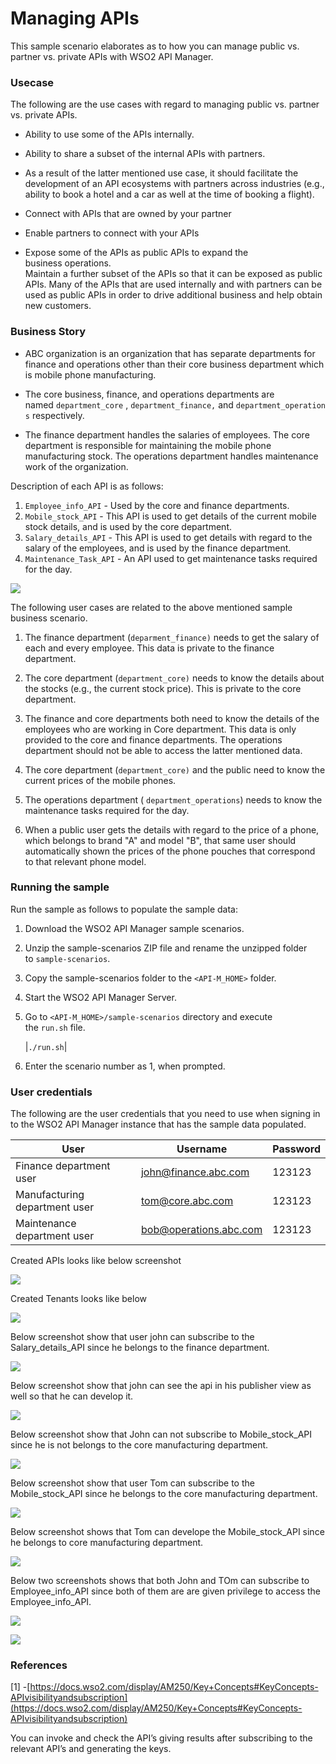 # Managing APIs

This sample scenario elaborates as to how you can manage public vs. partner vs. private APIs with WSO2 API Manager.

### Usecase

The following are the use cases with regard to managing public vs. partner vs. private APIs.

-   Ability to use some of the APIs internally.

-   Ability to share a subset of the internal APIs with partners.

-   As a result of the latter mentioned use case, it should facilitate the development of an API ecosystems with partners across industries (e.g., ability to book a hotel and a car as well at the time of booking a flight).

-   Connect with APIs that are owned by your partner

-   Enable partners to connect with your APIs

-   Expose some of the APIs as public APIs to expand the business operations.\
    Maintain a further subset of the APIs so that it can be exposed as public APIs. Many of the APIs that are used internally and with partners can be used as public APIs in order to drive additional business and help obtain new customers.

### Business Story

-   ABC organization is an organization that has separate departments for finance and operations other than their core business department which is mobile phone manufacturing.

-   The core business, finance, and operations departments are named `department_core` , `department_finance,` and `department_operations` respectively.

-   The finance department handles the salaries of employees. The core department is responsible for maintaining the mobile phone manufacturing stock. The operations department handles maintenance work of the organization.

Description of each API is as follows:

1.  `Employee_info_API` - Used by the core and finance departments.
2.  `Mobile_stock_API` - This API is used to get details of the current mobile stock details, and is used by the core department.
3.  `Salary_details_API` - This API is used to get details with regard to the salary of the employees, and is used by the finance department.
4.  `Maintenance_Task_API` - An API used to get maintenance tasks required for the day.

![](images/image_0.png)

The following user cases are related to the above mentioned sample business scenario.

1.  The finance department (`deparment_finance)` needs to get the salary of each and every employee. This data is private to the finance department.

2.  The core department (`department_core)` needs to know the details about the stocks (e.g., the current stock price). This is private to the core department.

3.  The finance and core departments both need to know the details of the employees who are working in Core department. This data is only provided to the core and finance departments. The operations department should not be able to access the latter mentioned data.

4.  The core department (`department_core)` and the public need to know the current prices of the mobile phones.

5.  The operations department ( `department_operations`) needs to know the maintenance tasks required for the day.

6.  When a public user gets the details with regard to the price of a phone, which belongs to brand "A" and model "B", that same user should automatically shown the prices of the phone pouches that correspond to that relevant phone model. 

### Running the sample

Run the sample as follows to populate the sample data:

1.  Download the WSO2 API Manager sample scenarios.

2.  Unzip the sample-scenarios ZIP file and rename the unzipped folder to `sample-scenarios`.
3.  Copy the sample-scenarios folder to the `<API-M_HOME>` folder.
4.  Start the WSO2 API Manager Server.

5.  Go to `<API-M_HOME>/sample-scenarios` directory and execute the `run.sh` file. 

    |`./run.sh`|

6.  Enter the scenario number as 1, when prompted.

### User credentials

The following are the user credentials that you need to use when signing in to the WSO2 API Manager instance that has the sample data populated.

|User|Username|Password|
| --- | --- | --- |
|Finance department user| john@finance.abc.com | 123123 |
| Manufacturing department user | tom@core.abc.com | 123123 |
| Maintenance department user | bob@operations.abc.com | 123123 |

Created APIs looks like below screenshot

![](images/image_1.png)

Created Tenants looks like below

![](images/image_2.png)

Below screenshot show that user john can subscribe to the Salary_details_API since he belongs to the finance department.

![](images/image_3.png)

Below screenshot show that john can see the api in his publisher view as well so that he can develop it.

![](images/image_4.png)

Below screenshot show that John can not subscribe to Mobile_stock_API since he is not belongs to the core manufacturing department.

![](images/image_5.png)

Below screenshot show that user Tom can subscribe to the Mobile_stock_API since he belongs to the core manufacturing department.

![](images/image_6.png)

Below screenshot shows that Tom can develope the  Mobile_stock_API since he belongs to core manufacturing department.

![](images/image_7.png)

Below two screenshots shows that both John and TOm can subscribe to Employee_info_API since both of them are are given privilege to access the Employee_info_API.

![](images/image_8.png)

![](images/image_9.png)

### References

[1] -[https://docs.wso2.com/display/AM250/Key+Concepts#KeyConcepts-APIvisibilityandsubscription](https://docs.wso2.com/display/AM250/Key+Concepts#KeyConcepts-APIvisibilityandsubscription)

You can invoke and check the API’s giving results after subscribing to the relevant API’s and generating the keys.


